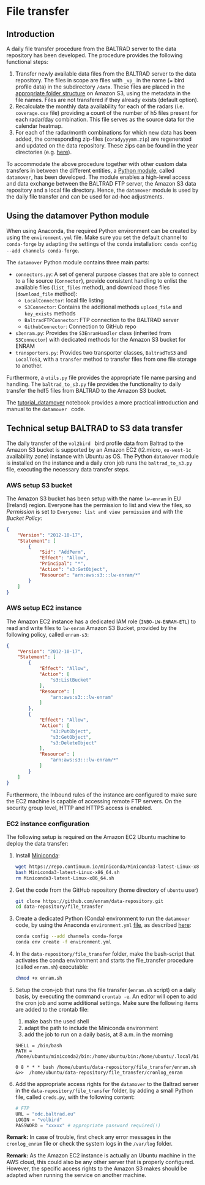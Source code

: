 # File transfer

## Introduction

A daily file transfer procedure from the BALTRAD server to the data repository has been developed. The procedure provides the following functional steps:
1. Transfer newly available data files from the BALTRAD server to the data repository. The files in scope are files with `_vp_` in the name (= bird profile data) in the subdirectory `/data`. These files are placed in the [appropriate folder structure](https://github.com/enram/data-repository#browsing-the-data) on Amazon S3, using the metadata in the file names. Files are not transfered if they already exists (default option).
2. Recalculate the monthly data availability for each of the radars (i.e. `coverage.csv` file) providing a count of the number of h5 files present for each radar/day combination. This file serves as the source data for the calendar heatmap. 
3. For each of the radar/month combinations for which new data has been added, the corresponding zip-files (`coradyyyymm.zip`) are regenerated and updated on the data repository. These zips can be found in the year directories (e.g. [here](http://enram.github.io/data-repository/?prefix=nl/dbl/2017/)).

To accommodate the above procedure together with other custom data transfers in between the different entities, a [Python module](https://github.com/enram/data-repository/tree/master/file_transfer/datamover), called `datamover`, has been developed. The module enables a high-level access and data exchange between the BALTRAD FTP server, the Amazon S3 data repository and a local file directory. Hence, the `datamover` module is used by the daily file transfer and can be used for ad-hoc adjustments.

## Using the datamover Python module

When using Anaconda, the required Python environment can be created by using the `environment.yml` file. Make sure you set the default channel to `conda-forge` by adapting the settings of the conda installation: `conda config --add channels conda-forge`. 

The `datamover` Python module contains three main parts:

- `connectors.py`: A set of general purpose classes that are able to connect to a file source (`Connector`), provide consistent handling to enlist the available files (`list_files` method), and download those files (`download_file` method):
  - `LocalConnector`: local file listing
  - `S3Connector`: Contains the additional methods `upload_file` and `key_exists` methods
  - `BaltradFTPConnector`: FTP connection to the BALTRAD server
  - `GithubConnector`: Connection to GitHub repo
- `s3enram.py`: Provides the `S3EnramHandler` class (inherited from `S3Connector`) with dedicated methods for the Amazon S3 bucket for ENRAM
- `transporters.py`: Provides two transporter classes, `BaltradToS3` and `LocalToS3`, with a `transfer` method to transfer files from one file storage to another.

Furthermore, a `utils.py` file provides the appropriate file name parsing and handling. The `baltrad_to_s3.py` file provides the functionality to daily transfer the hdf5 files from BALTRAD to the Amazon S3 bucket. 

The [tutorial_datamover](tutorial_datamover.ipynb) notebook provides a more practical introduction and manual to the `datamover ` code.

## Technical setup BALTRAD to S3 data transfer

The daily transfer of the `vol2bird ` bird profile data from Baltrad to the Amazon S3 bucket is supported by an Amazon EC2 (t2.micro, `eu-west-1c` availability zone) instance with Ubuntu as OS. The Python `datamover` module is installed on the instance and a daily cron job runs the `baltrad_to_s3.py` file, executing the necessary data transfer steps.

### AWS setup S3 bucket

The Amazon S3 bucket has been setup with the name `lw-enram` in EU (Ireland) region. Everyone has the permission to list and view the files, so *Permission* is set to `Everyone: list and view permission` and with the *Bucket Policy*:

```json
{
    "Version": "2012-10-17",
    "Statement": [
        {
            "Sid": "AddPerm",
            "Effect": "Allow",
            "Principal": "*",
            "Action": "s3:GetObject",
            "Resource": "arn:aws:s3:::lw-enram/*"
        }
    ]
}
```

### AWS setup EC2 instance

The Amazon EC2 instance has a dedicated IAM role (`INBO-LW-ENRAM-ETL`) to read and write files to `lw-enram` Amazon S3 Bucket, provided by the following policy, called `enram-s3`:

```json
{
    "Version": "2012-10-17",
    "Statement": [
        {
            "Effect": "Allow",
            "Action": [
                "s3:ListBucket"
            ],
            "Resource": [
                "arn:aws:s3:::lw-enram"
            ]
        },
        {
            "Effect": "Allow",
            "Action": [
                "s3:PutObject",
                "s3:GetObject",
                "s3:DeleteObject"
            ],
            "Resource": [
                "arn:aws:s3:::lw-enram/*"
            ]
        }
    ]
}
```

Furthermore, the Inbound rules of the instance are configured to make sure the EC2 machine is capable of accessing remote FTP servers. On the security group level, HTTP and HTTPS access is enabled. 

### EC2 instance configuration

The following setup is required on the Amazon EC2 Ubuntu machine to deploy the data transfer:

1. Install [Miniconda](https://conda.io/docs/install/quick.html#linux-miniconda-install):

	```bash
	wget https://repo.continuum.io/miniconda/Miniconda3-latest-Linux-x86_64.sh
	bash Miniconda3-latest-Linux-x86_64.sh
	rm Miniconda3-latest-Linux-x86_64.sh
	```

2. Get the code from the GitHub repository (home directory of `ubuntu` user)

	```bash
	git clone https://github.com/enram/data-repository.git
	cd data-repository/file_transfer
	```

3. Create a dedicated Python (Conda) environment to run the `datamover` code, by using the Anaconda `environment.yml` [file](https://github.com/enram/data-repository/blob/master/file_transfer/environment.yml), as described [here](https://conda.io/docs/using/envs.html#use-environment-from-file):

	```bash
	conda config --add channels conda-forge
	conda env create -f environment.yml
	```
4. In the `data-repository/file_transfer` folder, make the bash-script that activates the conda environment and starts the file_transfer procedure (called `enram.sh`) executable:

	```bash
	chmod +x enram.sh
	```

5. Setup the cron-job that runs the file transfer (`enram.sh` script) on a daily basis, by executing the command `crontab -e`. An editor will open to add the cron job and some additional settings. Make sure the following items are added to the crontab file:

	1. make bash the used shell
 	2. adapt the path to include the Miniconda environment
	3. add the job to run on a daily basis, at 8 a.m. in the morning

	```
	SHELL = /bin/bash
	PATH = /home/ubuntu/miniconda2/bin:/home/ubuntu/bin:/home/ubuntu/.local/bin:/home/ubuntu/miniconda2/bin:/usr/local/sbin:/usr/local/bin:/usr/sbin:/usr/bin:/sbin:/bin:/snap/bin

	0 8 * * * bash /home/ubuntu/data-repository/file_transfer/enram.sh &>>  /home/ubuntu/data-repository/file_transfer/cronlog_enram
	```

6. Add the appropriate access rights for the `datamover` to the Baltrad server in the `data-repository/file_transfer` folder, by adding a small Python file, called `creds.py`, with the following content:

	```python
	# FTP
	URL = "odc.baltrad.eu"
	LOGIN = "volbird"
	PASSWORD = "xxxxx" # appropriate password required(!)
	```

**Remark:** In case of trouble, first check any error messages in the `cronlog_enram` file or check the system logs in the `/var/log` folder.

**Remark:** As the Amazon EC2 instance is actually an Ubuntu machine in the AWS cloud, this could also be any other server that is properly configured. However, the specific access rights to the Amazon S3 makes should be adapted when running the service on another machine. 
